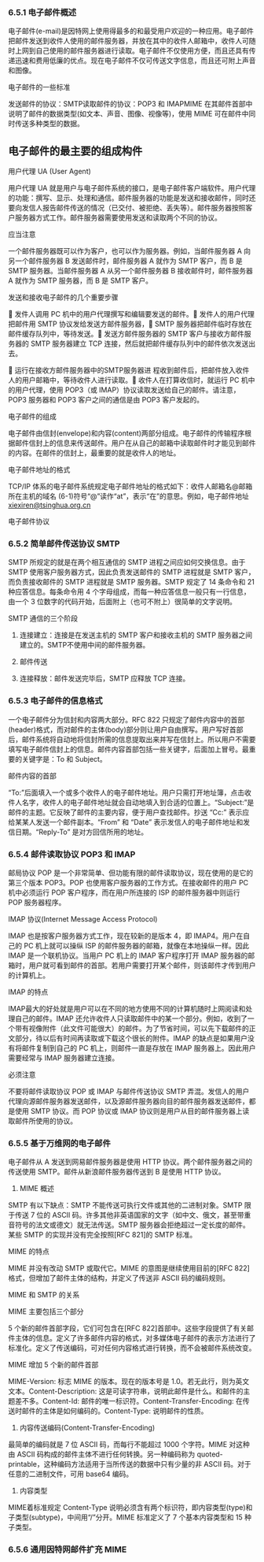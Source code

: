### 6.5.1 电子邮件概述

电子邮件\(e-mail\)是因特网上使用得最多的和最受用户欢迎的一种应用。电子邮件把邮件发送到收件人使用的邮件服务器，并放在其中的收件人邮箱中，收件人可随时上网到自己使用的邮件服务器进行读取。电子邮件不仅使用方便，而且还具有传递迅速和费用低廉的优点。现在电子邮件不仅可传送文字信息，而且还可附上声音和图像。

电子邮件的一些标准

发送邮件的协议：SMTP读取邮件的协议：POP3 和 IMAPMIME 在其邮件首部中说明了邮件的数据类型\(如文本、声音、图像、视像等\)，使用 MIME 可在邮件中同时传送多种类型的数据。


## 电子邮件的最主要的组成构件





用户代理 UA \(User Agent\)

用户代理 UA 就是用户与电子邮件系统的接口，是电子邮件客户端软件。用户代理的功能：撰写、显示、处理和通信。邮件服务器的功能是发送和接收邮件，同时还要向发信人报告邮件传送的情况（已交付、被拒绝、丢失等）。邮件服务器按照客户服务器方式工作。邮件服务器需要使用发送和读取两个不同的协议。



应当注意

一个邮件服务器既可以作为客户，也可以作为服务器。例如，当邮件服务器 A 向另一个邮件服务器 B 发送邮件时，邮件服务器 A 就作为 SMTP 客户，而 B 是 SMTP 服务器。当邮件服务器 A 从另一个邮件服务器 B 接收邮件时，邮件服务器 A 就作为 SMTP 服务器，而 B 是 SMTP 客户。



发送和接收电子邮件的几个重要步骤

 发件人调用 PC 机中的用户代理撰写和编辑要发送的邮件。 发件人的用户代理把邮件用 SMTP 协议发给发送方邮件服务器， SMTP 服务器把邮件临时存放在邮件缓存队列中，等待发送。 发送方邮件服务器的 SMTP 客户与接收方邮件服务器的 SMTP 服务器建立 TCP 连接，然后就把邮件缓存队列中的邮件依次发送出去。

 运行在接收方邮件服务器中的SMTP服务器进 程收到邮件后，把邮件放入收件人的用户邮箱中，等待收件人进行读取。 收件人在打算收信时，就运行 PC 机中的用户代理，使用 POP3（或 IMAP）协议读取发送给自己的邮件。请注意，POP3 服务器和 POP3 客户之间的通信是由 POP3 客户发起的。



电子邮件的组成

电子邮件由信封\(envelope\)和内容\(content\)两部分组成。电子邮件的传输程序根据邮件信封上的信息来传送邮件。用户在从自己的邮箱中读取邮件时才能见到邮件的内容。在邮件的信封上，最重要的就是收件人的地址。



电子邮件地址的格式

TCP/IP 体系的电子邮件系统规定电子邮件地址的格式如下：收件人邮箱名@邮箱所在主机的域名 \(6-1\)符号“@”读作“at”，表示“在”的意思。例如，电子邮件地址[xiexiren@tsinghua.org.cn](mailto:xiexiren@tsinghua.org.cn)



电子邮件协议

### 6.5.2 简单邮件传送协议 SMTP

SMTP 所规定的就是在两个相互通信的 SMTP 进程之间应如何交换信息。由于 SMTP 使用客户服务器方式，因此负责发送邮件的 SMTP 进程就是 SMTP 客户，而负责接收邮件的 SMTP 进程就是 SMTP 服务器。SMTP 规定了 14 条命令和 21 种应答信息。每条命令用 4 个字母组成，而每一种应答信息一般只有一行信息，由一个 3 位数字的代码开始，后面附上（也可不附上）很简单的文字说明。



SMTP 通信的三个阶段

1. 连接建立：连接是在发送主机的 SMTP 客户和接收主机的 SMTP 服务器之间建立的。SMTP不使用中间的邮件服务器。

2. 邮件传送

3. 连接释放：邮件发送完毕后，SMTP 应释放 TCP 连接。



### 6.5.3 电子邮件的信息格式



一个电子邮件分为信封和内容两大部分。RFC 822 只规定了邮件内容中的首部\(header\)格式，而对邮件的主体\(body\)部分则让用户自由撰写。用户写好首部后，邮件系统将自动地将信封所需的信息提取出来并写在信封上。所以用户不需要填写电子邮件信封上的信息。邮件内容首部包括一些关键字，后面加上冒号。最重要的关键字是：To 和 Subject。



邮件内容的首部

“To:”后面填入一个或多个收件人的电子邮件地址。用户只需打开地址簿，点击收件人名字，收件人的电子邮件地址就会自动地填入到合适的位置上。“Subject:”是邮件的主题。它反映了邮件的主要内容，便于用户查找邮件。抄送 “Cc:” 表示应给某某人发送一个邮件副本。“From” 和 “Date” 表示发信人的电子邮件地址和发信日期。“Reply-To” 是对方回信所用的地址。



### 6.5.4 邮件读取协议 POP3 和 IMAP

邮局协议 POP 是一个非常简单、但功能有限的邮件读取协议，现在使用的是它的第三个版本 POP3。POP 也使用客户服务器的工作方式。在接收邮件的用户 PC 机中必须运行 POP 客户程序，而在用户所连接的 ISP 的邮件服务器中则运行 POP 服务器程序。

IMAP 协议\(Internet Message Access Protocol\)

IMAP 也是按客户服务器方式工作，现在较新的是版本 4，即 IMAP4。用户在自己的 PC 机上就可以操纵 ISP 的邮件服务器的邮箱，就像在本地操纵一样。因此 IMAP 是一个联机协议。当用户 PC 机上的 IMAP 客户程序打开 IMAP 服务器的邮箱时，用户就可看到邮件的首部。若用户需要打开某个邮件，则该邮件才传到用户的计算机上。



IMAP 的特点

IMAP最大的好处就是用户可以在不同的地方使用不同的计算机随时上网阅读和处理自己的邮件。IMAP 还允许收件人只读取邮件中的某一个部分。例如，收到了一个带有视像附件（此文件可能很大）的邮件。为了节省时间，可以先下载邮件的正文部分，待以后有时间再读取或下载这个很长的附件。IMAP 的缺点是如果用户没有将邮件复制到自己的 PC 机上，则邮件一直是存放在 IMAP 服务器上。因此用户需要经常与 IMAP 服务器建立连接。



必须注意

不要将邮件读取协议 POP 或 IMAP 与邮件传送协议 SMTP 弄混。发信人的用户代理向源邮件服务器发送邮件，以及源邮件服务器向目的邮件服务器发送邮件，都是使用 SMTP 协议。而 POP 协议或 IMAP 协议则是用户从目的邮件服务器上读取邮件所使用的协议。





### 6.5.5 基于万维网的电子邮件

电子邮件从 A 发送到网易邮件服务器是使用 HTTP 协议。两个邮件服务器之间的传送使用 SMTP。邮件从新浪邮件服务器传送到 B 是使用 HTTP 协议。





1. MIME 概述

SMTP 有以下缺点：SMTP 不能传送可执行文件或其他的二进制对象。SMTP 限于传送 7 位的 ASCII 码。许多其他非英语国家的文字（如中文、俄文，甚至带重音符号的法文或德文）就无法传送。SMTP 服务器会拒绝超过一定长度的邮件。某些 SMTP 的实现并没有完全按照\[RFC 821\]的 SMTP 标准。



MIME 的特点

MIME 并没有改动 SMTP 或取代它。MIME 的意图是继续使用目前的\[RFC 822\]格式，但增加了邮件主体的结构，并定义了传送非 ASCII 码的编码规则。



MIME 和 SMTP 的关系





MIME 主要包括三个部分

5 个新的邮件首部字段，它们可包含在\[RFC 822\]首部中。这些字段提供了有关邮件主体的信息。定义了许多邮件内容的格式，对多媒体电子邮件的表示方法进行了标准化。定义了传送编码，可对任何内容格式进行转换，而不会被邮件系统改变。



MIME 增加 5 个新的邮件首部

MIME-Version: 标志 MIME 的版本。现在的版本号是 1.0。若无此行，则为英文文本。Content-Description: 这是可读字符串，说明此邮件是什么。和邮件的主题差不多。Content-Id: 邮件的唯一标识符。Content-Transfer-Encoding: 在传送时邮件的主体是如何编码的。Content-Type: 说明邮件的性质。



1. 内容传送编码\(Content-Transfer-Encoding\)

最简单的编码就是 7 位 ASCII 码，而每行不能超过 1000 个字符。MIME 对这种由 ASCII 码构成的邮件主体不进行任何转换。另一种编码称为 quoted-printable，这种编码方法适用于当所传送的数据中只有少量的非 ASCII 码。对于任意的二进制文件，可用 base64 编码。



1. 内容类型

MIME着标准规定 Content-Type 说明必须含有两个标识符，即内容类型\(type\)和子类型\(subtype\)，中间用“/”分开。MIME 标准定义了 7 个基本内容类型和 15 种子类型。





### 6.5.6 通用因特网邮件扩充 MIME



